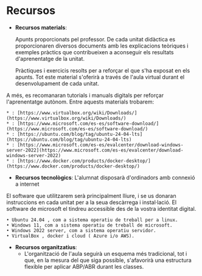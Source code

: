 # Recursos

<!-- 

L'apartat de recursos didàctics fa referència als elements, les ferramentes o els materials que els docents utilitzen per a facilitar el procés formatiu.

Els tipus de recursos didàctics han de ser variats i poden classificar-se segons el format, la funció o el context en què s'utilitzen. Alguns dels tipus més comuns de recursos didàctics són:
* Recursos materials: són els elements físics que s'utilitzen en l'aula i que permeten aprenentatges significatius, adaptats a les aracterístiques del grup, seleccionats segons els nivells de l'alumnat, el tipus de tasques que es realitzaran, etc.
* Recursos tecnològics: inclouen ferramentes digitals i dispositius que faciliten l'aprenentatge mitjançant l'ús de la tecnologia.
* Recursos organitzatius: tenint en compte la necessitat d'aplicar metodologies actives en les aules, és important pensar en agrupacions flexibles, codocència o qualsevol altra ferramenta que facilite el procés d'ensenyança-aprenentatge en esta línia. Se seguiran les instruccions d'inici de curs per a este punt.

-->

* **Recursos materials**: 

    Apunts proporcionats pel professor. De cada unitat didàctica es proporcionaren diversos documents amb les explicacions teòriques i exemples pràctics que contribueixen a aconseguir els resultats d'aprenentatge de la unitat.

    Pràctiques i exercicis resolts per a reforçar el que s'ha exposat en els apunts. Tot este material s'oferirà a través de l'aula virtual durant el desenvolupament de cada unitat.


A més, es recomanaran tutorials i manuals digitals per reforçar l'aprenentatge autònom. Entre aquests materials trobarem:

    * : [https://www.virtualbox.org/wiki/Downloads/](https://www.virtualbox.org/wiki/Downloads/)
    * : [https://www.microsoft.com/es-es/software-download/](https://www.microsoft.com/es-es/software-download/)
    * : [https://ubuntu.com/blog/tag/ubuntu-24-04-lts](https://ubuntu.com/blog/tag/ubuntu-24-04-lts)
    * : [https://www.microsoft.com/es-es/evalcenter/download-windows-server-2022](https://www.microsoft.com/es-es/evalcenter/download-windows-server-2022)
    * : [https://www.docker.com/products/docker-desktop/](https://www.docker.com/products/docker-desktop/)


* **Recursos tecnològics**: L'alumnat disposarà d'ordinadors amb connexió a internet 

El software que utilitzarem serà principalment lliure, i se us donaran instruccions en cada unitat per a la seua descàrrega i instal·lació. El software de microsoft el tindreu accessible des de la vostra identitat digital.

    • Ubuntu 24.04 , com a sistema operatiu de treball per a linux.
    • Windows 11, com a sistema operatiu de treball de microsoft.
    • Windows 2022 server, com a sistema operatiu servidor.
    • VirtualBox , docker i cloud ( Azure i/o AWS).


* **Recursos organitzatius**:
    *  L'organització de l'aula seguirà un esquema més tradicional, tot i que, en la mesura del que siga possible, s'afavorirà una estructura flexible per aplicar ABP/ABR durant les classes.
